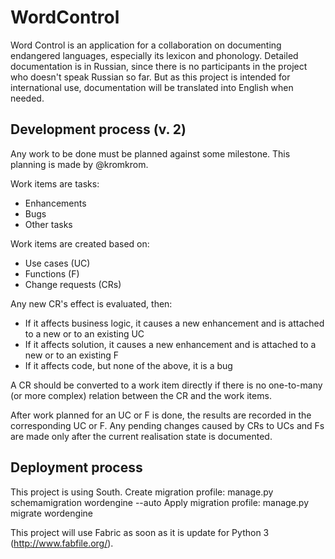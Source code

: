 WordControl
===========

Word Control is an application for a collaboration on documenting endangered languages, especially its lexicon and phonology.
Detailed documentation is in Russian, since there is no participants in the project who doesn't speak Russian so far. But as this project is intended for international use, documentation will be translated into English when needed.  

Development process (v. 2)
--------------------------
Any work to be done must be planned against some milestone. This planning is made by @kromkrom.

Work items are tasks:
* Enhancements
* Bugs
* Other tasks

Work items are created based on:
* Use cases (UC)
* Functions (F)
* Change requests (CRs)

Any new CR's effect is evaluated, then:
* If it affects business logic, it causes a new enhancement and is attached to a new or to an existing UC
* If it affects solution, it causes a new enhancement and is attached to a new or to an existing F
* If it affects code, but none of the above, it is a bug

A CR should be converted to a work item directly if there is no one-to-many (or more complex) relation between the CR and the work items.

After work planned for an UC or F is done, the results are recorded in the corresponding UC or F.
Any pending changes caused by CRs to UCs and Fs are made only after the current realisation state is documented.

Deployment process
------------------
This project is using South.
Create migration profile:
manage.py schemamigration wordengine --auto
Apply migration profile:
manage.py migrate wordengine

This project will use Fabric as soon as it is update for Python 3 (http://www.fabfile.org/).
